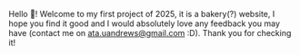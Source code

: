 Hello 👋! Welcome to my first project of 2025, it is a bakery(?) website, I hope you find it good and I would absolutely love any feedback you may have (contact me on ata.uandrews@gmail.com :D). Thank you for checking it!
